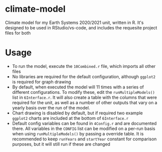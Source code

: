 # climate-model
 Climate model for my Earth Systems 2020/2021 unit, written in R. It's designed to be used in RStudio/vs-code, and includes the requesite project files for both
 
# Usage
- To run the model, execute the ``10Combined.r`` file, which imports all other files
- No libraries are required for the default configuration, although ``ggplot2`` is required for graph drawing
- By default, when executed the model will 11 times with a series of different configurations. To modify these, edit the ``runMultipleModels()`` list in ``6Interface.r``. It will also create a table with the columns that were required for the unit, as well as a number of other outputs that vary on a yearly basis over the run of the model.
- Chart drawing is disabled by default, but if required two example ``ggplot2`` charts are included at the bottom of ``6Interface.r``
- Default config variables can be found in ``4Config.r`` and are documented there. All variables in the ``CONFIG`` list can be modified on a per-run basis when using ``runMultipleModels()`` by passing a override table. It is recommended to keep ``runYears`` and ``startYear`` constant for comparison purposes, but it will still run if these are changed
